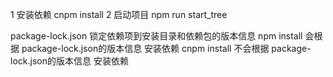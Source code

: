 1 安装依赖
cnpm install
2 启动项目
npm run start_tree

package-lock.json
锁定依赖项到安装目录和依赖包的版本信息
npm install 会根据 package-lock.json的版本信息 安装依赖
cnpm install 不会根据 package-lock.json的版本信息 安装依赖









